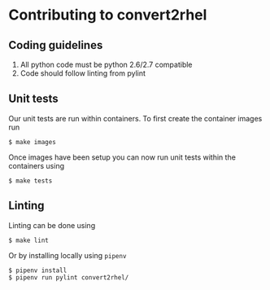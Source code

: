 # Contributing to convert2rhel

## Coding guidelines
1. All python code must be python 2.6/2.7 compatible
1. Code should follow linting from pylint

## Unit tests
Our unit tests are run within containers. To first create the container images run

    $ make images

Once images have been setup you can now run unit tests within the containers using

    $ make tests

## Linting
Linting can be done using 

    $ make lint

Or by installing locally using `pipenv`

    $ pipenv install
    $ pipenv run pylint convert2rhel/